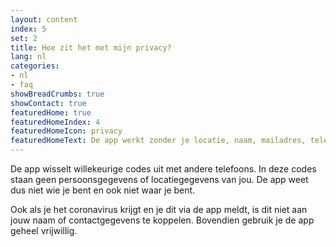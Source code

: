 ```yaml
---
layout: content
index: 5
set: 2
title: Hoe zit het met mijn privacy?
lang: nl
categories:
- nl
- faq
showBreadCrumbs: true
showContact: true
featuredHome: true
featuredHomeIndex: 4
featuredHomeIcon: privacy
featuredHomeText: De app werkt zonder je locatie, naam, mailadres, telefoonnummer of andere contactgegevens.
---
```


De app wisselt willekeurige codes uit met andere telefoons. In deze codes staan geen persoonsgegevens of locatiegegevens van jou. De app weet dus niet wie je bent en ook niet waar je bent.
 
Ook als je het coronavirus krijgt en je dit via de app meldt, is dit niet aan jouw naam of contactgegevens te koppelen. Bovendien gebruik je de app geheel vrijwillig.
